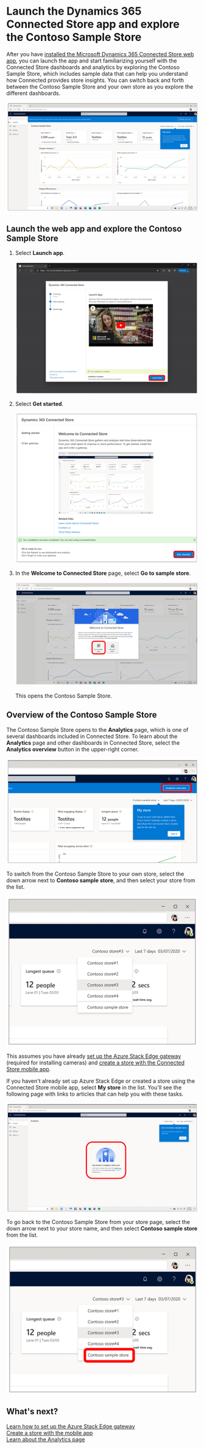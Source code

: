 

# Launch the Dynamics 365 Connected Store app and explore the Contoso Sample Store

After you have [installed the Microsoft Dynamics 365 Connected Store web app](admin-install-web-app.md), you can launch the app and start familiarizing yourself with the Connected Store dashboards and analytics by exploring the Contoso Sample Store, which includes sample data that can help you understand how Connected provides store insights. You can switch back and forth between the Contoso Sample Store and your own store as you explore the different dashboards. 

![Contoso Sample Store screen](media/first-run-contoso-sample-store.PNG "Contoso Sample Store screen")

## Launch the web app and explore the Contoso Sample Store

1. Select **Launch app**.

    ![Launch app button on Setup page](media/first-run-launch-app.PNG "Launch app button on Setup page")

2. Select **Get started**.

    ![Get started button on Setup page](media/first-run-get-started.PNG "Get started button on Setup page")       
        
3. In the **Welcome to Connected Store** page, select **Go to sample store**.

    ![Welcome to Connected Store page](media/first-run-welcome-page.PNG "Welcome to Connected Store page")
    
    This opens the Contoso Sample Store.     
       
## Overview of the Contoso Sample Store

The Contoso Sample Store opens to the **Analytics** page, which is one of several dashboards included in Connected Store. To learn about the **Analytics** page and
other dashboards in Connected Store, select the **Analytics overview** button in the upper-right corner.

![Analytics overview button in Constoso Sample Store](media/first-run-analytics-overview-button.PNG "Analytics overview button in Constoso Sample Store")

To switch from the Contoso Sample Store to your own store, select the down arrow next to **Contoso sample store**, and then select your store from the list. 

![Contoso sample store list dropped down](media/first-run-sample-store-list.PNG "Contoso sample store list dropped down")

This assumes you have already [set up the Azure Stack Edge gateway](ase-install.md) (required for installing cameras) and [create a store with the 
Connected Store mobile app](mobile-app-create-store.md).

If you haven't already set up Azure Stack Edge or created a store using the Connected Store mobile app, select **My store** in the list. You'll see the following 
page with links to articles that can help you with these tasks. 

![Screen shot that shows links to creating a store with the mobile app and setting up Azure Stack Edge gateway](media/first-run-setup-prompts.PNG "Screen shot that shows links to creating a store with the mobile app and setting up Azure Stack Edge gateway")

To go back to the Contoso Sample Store from your store page, select the down arrow next to your store name, and then select **Contoso sample store** from the 
list.

![Dropped-down list showing how to go back to Contoso Sample Store](media/first-run-return-contoso-store.PNG "Dropped-down list showing how to go back to Contoso Sample Store")

## What's next?

[Learn how to set up the Azure Stack Edge gateway](ase-install.md)<br>
[Create a store with the mobile app](mobile-app-create-store.md)<br>
[Learn about the Analytics page](web-app-get-insights.md)



